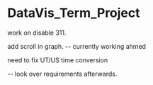 # DataVis_Term_Project


work on disable 311.


add scroll in graph. -- currently working ahmed

need to fix UT/US time conversion 



-- look over requirements afterwards. 